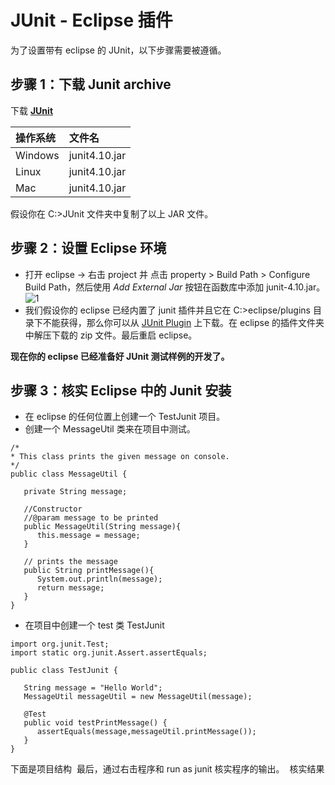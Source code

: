 # JUnit - Eclipse 插件  

为了设置带有 eclipse 的 JUnit，以下步骤需要被遵循。  

## 步骤 1：下载 Junit archive

下载 **[JUnit](https://github.com/downloads/KentBeck/junit/junit-4.10.jar)**  

|**操作系统**      |**文件名**   |
|:----------|:----------|
|Windows|junit4.10.jar|
|Linux|junit4.10.jar|
|Mac|junit4.10.jar|

假设你在 C:\>JUnit 文件夹中复制了以上 JAR 文件。  

## 步骤 2：设置 Eclipse 环境  

- 打开 eclipse -> 右击 project 并 点击 property > Build Path > Configure Build Path，然后使用 *Add External Jar* 按钮在函数库中添加 junit-4.10.jar。
![1]()
- 我们假设你的 eclipse 已经内置了 junit 插件并且它在 C:\>eclipse/plugins 目录下不能获得，那么你可以从 [JUnit Plugin](http://sourceforge.net/projects/e-junitdoclet/files/latest/download) 上下载。在 eclipse 的插件文件夹中解压下载的 zip 文件。最后重启 eclipse。  

**现在你的 eclipse 已经准备好 JUnit 测试样例的开发了。**  

## 步骤 3：核实 Eclipse 中的 Junit 安装

- 在 eclipse 的任何位置上创建一个 TestJunit 项目。
- 创建一个 MessageUtil 类来在项目中测试。

```
/*
* This class prints the given message on console.
*/
public class MessageUtil {

   private String message;

   //Constructor
   //@param message to be printed
   public MessageUtil(String message){
      this.message = message;
   }
      
   // prints the message
   public String printMessage(){
      System.out.println(message);
      return message;
   }   
} 
```

- 在项目中创建一个 test 类 TestJunit

```
import org.junit.Test;
import static org.junit.Assert.assertEquals;

public class TestJunit {
	
   String message = "Hello World";	
   MessageUtil messageUtil = new MessageUtil(message);

   @Test
   public void testPrintMessage() {	  
      assertEquals(message,messageUtil.printMessage());
   }
}
```

下面是项目结构
![]()
最后，通过右击程序和 run as junit 核实程序的输出。
![]()
核实结果
![]()
